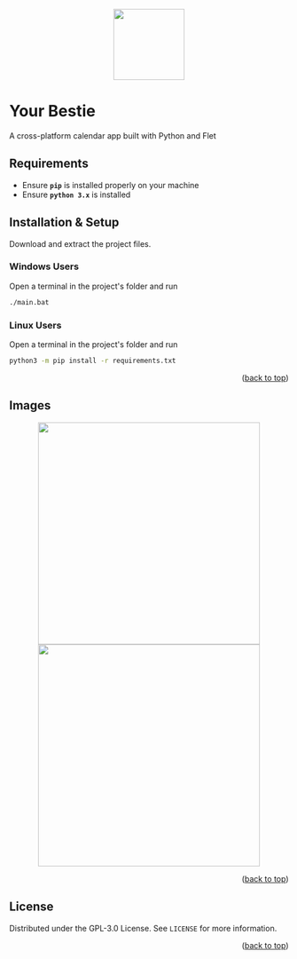 <a id="readme-top"></a>
<p align="center">
  <img src="https://github.com/user-attachments/assets/df97e8a6-1a4c-4888-904e-f12a02e686d1" width="128"/>
</p>

# Your Bestie
A cross-platform calendar app built with Python and Flet

## Requirements
- Ensure **`pip`** is installed properly on your machine
- Ensure **`python 3.x`** is installed

## Installation & Setup
Download and extract the project files.
   
### **Windows Users**
Open a terminal in the project's folder and run
   ```sh
   ./main.bat
  ```

### **Linux Users**
Open a terminal in the project's folder and run
   ```sh
   python3 -m pip install -r requirements.txt
  ```

<p align="right">(<a href="#readme-top">back to top</a>)</p>

## Images
<p align="center">
  <img src="https://github.com/user-attachments/assets/fecde1c4-59a1-48d0-ac90-a0f437fb3cf0" width="400px" height=auto/>
  <img src="https://github.com/user-attachments/assets/09fe21a1-920f-46f5-b3e3-821f234c9e3c" width="400px" height=auto/>
</p>

<p align="right">(<a href="#readme-top">back to top</a>)</p>

## License
Distributed under the GPL-3.0 License. See `LICENSE` for more information.

<p align="right">(<a href="#readme-top">back to top</a>)</p>
